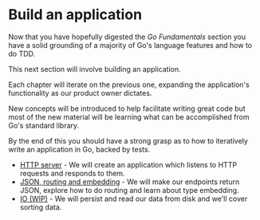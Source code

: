 # Build an application

Now that you have hopefully digested the _Go Fundamentals_ section you have a solid grounding of a majority of Go's language features and how to do TDD.

This next section will involve building an application.

Each chapter will iterate on the previous one, expanding the application's functionality as our product owner dictates.

New concepts will be introduced to help facilitate writing great code but most of the new material will be learning what can be accomplished from Go's standard library.

By the end of this you should have a strong grasp as to how to iteratively write an application in Go, backed by tests.

- [HTTP server](http-server.md) - We will create an application which listens to HTTP requests and responds to them.
- [JSON, routing and embedding](json.md) - We will make our endpoints return JSON, explore how to do routing and learn about type embedding.
- [IO (WIP)](io.md) - We will persist and read our data from disk and we'll cover sorting data.
